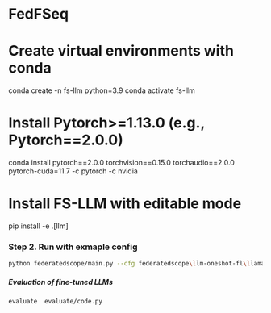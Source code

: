 # FedFSeq

# Create virtual environments with conda
conda create -n fs-llm python=3.9
conda activate fs-llm

# Install Pytorch>=1.13.0 (e.g., Pytorch==2.0.0)
conda install pytorch==2.0.0 torchvision==0.15.0 torchaudio==2.0.0 pytorch-cuda=11.7 -c pytorch -c nvidia

# Install FS-LLM with editable mode
pip install -e .[llm]

### Step 2. Run with exmaple config

```bash
python federatedscope/main.py --cfg federatedscope\llm-oneshot-fl\llama2-7b\dolly\fft-one.yaml
```

##### Evaluation of fine-tuned LLMs
```bash
evaluate  evaluate/code.py
```
